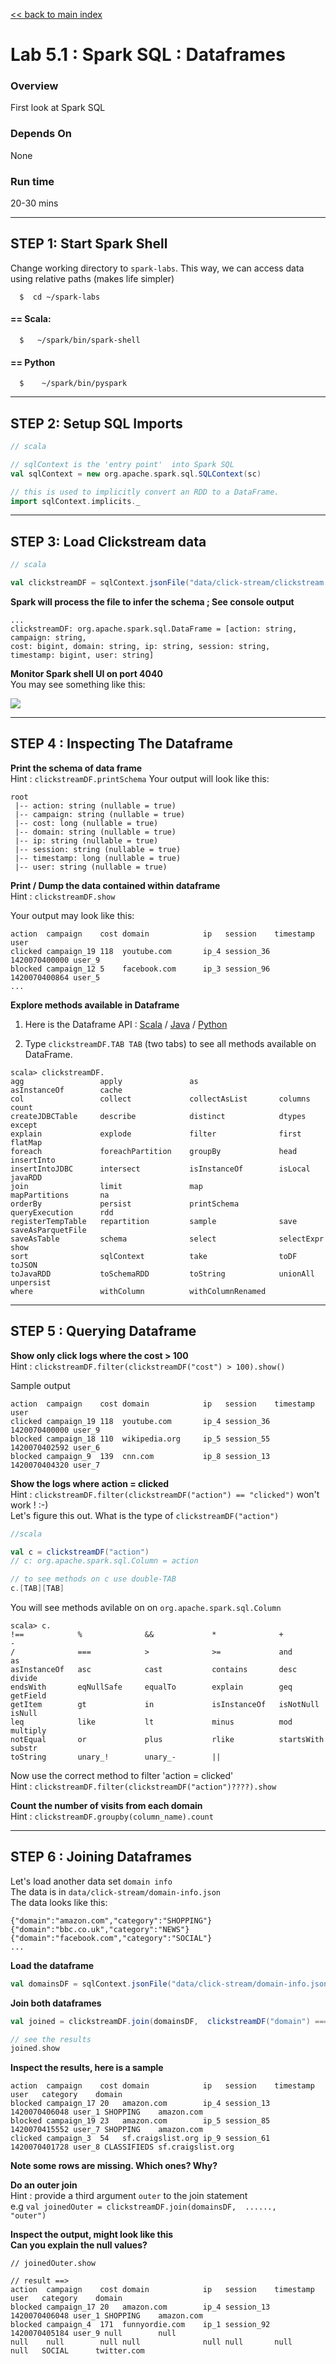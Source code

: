 [<< back to main index](../README.md) 

Lab 5.1 : Spark SQL : Dataframes
================================

### Overview
First look at Spark SQL

### Depends On 
None

### Run time
20-30 mins


----------------------------
STEP 1: Start Spark Shell
----------------------------
Change working directory to `spark-labs`.  This way, we can access data using relative paths (makes life simpler)
```
  $  cd ~/spark-labs
```

#### == Scala:
```
  $   ~/spark/bin/spark-shell
```
#### == Python
```
  $    ~/spark/bin/pyspark
```


----------------------------
STEP 2: Setup SQL Imports
----------------------------
```scala
// scala

// sqlContext is the 'entry point'  into Spark SQL
val sqlContext = new org.apache.spark.sql.SQLContext(sc)

// this is used to implicitly convert an RDD to a DataFrame.
import sqlContext.implicits._

```

----------------------------
STEP 3: Load Clickstream data
----------------------------
```scala
// scala

val clickstreamDF = sqlContext.jsonFile("data/click-stream/clickstream.json")
```

**Spark will process the file to infer the schema ;  See console output**  

```output
...
clickstreamDF: org.apache.spark.sql.DataFrame = [action: string, campaign: string, 
cost: bigint, domain: string, ip: string, session: string, 
timestamp: bigint, user: string]
```

**Monitor Spark shell UI on port 4040**  
You may see something like this:

![](../images/6.1a.png)


---------------------------------
STEP 4 : Inspecting The Dataframe
---------------------------------
**Print the schema of data frame**   
Hint : `clickstreamDF.printSchema`
Your output will look like this:

```
root
 |-- action: string (nullable = true)
 |-- campaign: string (nullable = true)
 |-- cost: long (nullable = true)
 |-- domain: string (nullable = true)
 |-- ip: string (nullable = true)
 |-- session: string (nullable = true)
 |-- timestamp: long (nullable = true)
 |-- user: string (nullable = true)
```


**Print / Dump the data contained within dataframe**  
Hint : `clickstreamDF.show`

Your output may look like this:
```
action  campaign    cost domain            ip   session    timestamp     user
clicked campaign_19 118  youtube.com       ip_4 session_36 1420070400000 user_9
blocked campaign_12 5    facebook.com      ip_3 session_96 1420070400864 user_5
...
```

**Explore methods available in Dataframe**  
1) Here is the Dataframe API : 
[Scala](http://spark.apache.org/docs/1.3.0/api/scala/index.html#org.apache.spark.sql.DataFrame)  /
[Java](http://spark.apache.org/docs/1.3.0/api/java/org/apache/spark/sql/DataFrame.html) / 
[Python](http://spark.apache.org/docs/1.3.0/api/python/pyspark.sql.html?highlight=dataframe#pyspark.sql.DataFrame)

2) Type `clickstreamDF.TAB TAB` (two tabs)  to see all methods available on DataFrame.  

```
scala> clickstreamDF.
agg                 apply               as                  asInstanceOf        cache
col                 collect             collectAsList       columns             count
createJDBCTable     describe            distinct            dtypes              except
explain             explode             filter              first               flatMap
foreach             foreachPartition    groupBy             head                insertInto
insertIntoJDBC      intersect           isInstanceOf        isLocal             javaRDD
join                limit               map                 mapPartitions       na
orderBy             persist             printSchema         queryExecution      rdd
registerTempTable   repartition         sample              save                saveAsParquetFile
saveAsTable         schema              select              selectExpr          show
sort                sqlContext          take                toDF                toJSON
toJavaRDD           toSchemaRDD         toString            unionAll            unpersist
where               withColumn          withColumnRenamed
```

---------------------------------
STEP 5 : Querying Dataframe
---------------------------------

**Show only click logs where the cost > 100**  
Hint : `clickstreamDF.filter(clickstreamDF("cost") > 100).show()`

Sample output
```
action  campaign    cost domain            ip   session    timestamp     user
clicked campaign_19 118  youtube.com       ip_4 session_36 1420070400000 user_9
blocked campaign_18 110  wikipedia.org     ip_5 session_55 1420070402592 user_6
blocked campaign_9  139  cnn.com           ip_8 session_13 1420070404320 user_7
```

**Show the logs where action = clicked**  
Hint : `clickstreamDF.filter(clickstreamDF("action") == "clicked")`  won't work ! :-)  
Let's figure this out.  What is the type of `clickstreamDF("action")`
```scala
//scala

val c = clickstreamDF("action")
// c: org.apache.spark.sql.Column = action

// to see methods on c use double-TAB
c.[TAB][TAB]
```

You will see methods avilable on on `org.apache.spark.sql.Column`
```
scala> c.
!==            %              &&             *              +              -
/              ===            >              >=             and            as
asInstanceOf   asc            cast           contains       desc           divide
endsWith       eqNullSafe     equalTo        explain        geq            getField
getItem        gt             in             isInstanceOf   isNotNull      isNull
leq            like           lt             minus          mod            multiply
notEqual       or             plus           rlike          startsWith     substr
toString       unary_!        unary_-        ||
```

Now use the correct method to filter 'action = clicked'  
Hint : `clickstreamDF.filter(clickstreamDF("action")????).show`

**Count the number of visits from each domain**  
Hint : `clickstreamDF.groupby(column_name).count`

---------------------------
STEP 6 : Joining Dataframes
---------------------------
Let's load another data set `domain info`  
The data is in   `data/click-stream/domain-info.json`  
The data looks like this:
```
{"domain":"amazon.com","category":"SHOPPING"}
{"domain":"bbc.co.uk","category":"NEWS"}
{"domain":"facebook.com","category":"SOCIAL"}
...
```

**Load the dataframe**
```scala
val domainsDF = sqlContext.jsonFile("data/click-stream/domain-info.json")
```

**Join both dataframes**
```scala
val joined = clickstreamDF.join(domainsDF,  clickstreamDF("domain") === domainsDF("domain"))

// see the results
joined.show
```

**Inspect the results, here is a sample**
```
action  campaign    cost domain            ip   session    timestamp     user   category    domain
blocked campaign_17 20   amazon.com        ip_4 session_13 1420070406048 user_1 SHOPPING    amazon.com
blocked campaign_19 23   amazon.com        ip_5 session_85 1420070415552 user_7 SHOPPING    amazon.com
clicked campaign_3  54   sf.craigslist.org ip_9 session_61 1420070401728 user_8 CLASSIFIEDS sf.craigslist.org
```


**Note some rows are missing.  Which ones?  Why?**

**Do an outer join**  
Hint : provide a third argument `outer` to the join statement  
e.g  `val joinedOuter = clickstreamDF.join(domainsDF,  ......,    "outer")`

**Inspect the output, might look like this**  
**Can you explain the null values?**  
```
// joinedOuter.show

// result ==> 
action  campaign    cost domain            ip   session    timestamp     user   category    domain
blocked campaign_17 20   amazon.com        ip_4 session_13 1420070406048 user_1 SHOPPING    amazon.com
blocked campaign_4  171  funnyordie.com    ip_1 session_92 1420070405184 user_9 null        null
null    null        null null              null null       null          null   SOCIAL      twitter.com
```